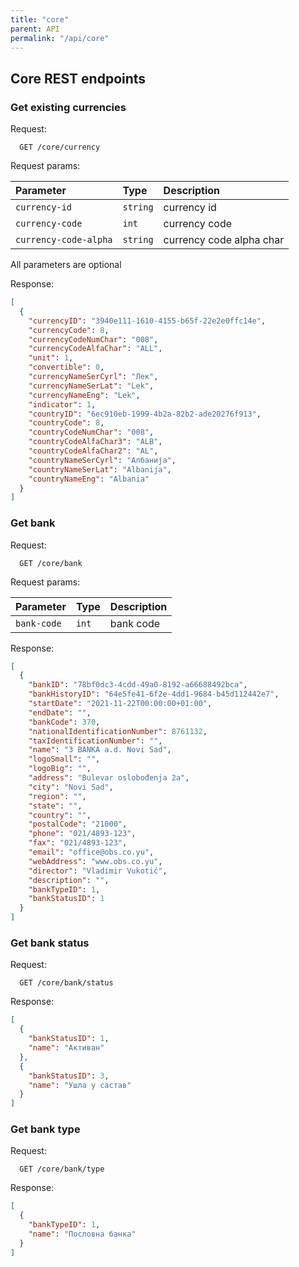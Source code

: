 ```yaml
---
title: "core"  
parent: API  
permalink: "/api/core"
---
```


## Core REST endpoints

### Get existing currencies

Request:

```http
  GET /core/currency
```

Request params:

| Parameter | Type     | Description                |
| :-------- | :------- | :------------------------- |
| `currency-id` | `string` | currency id |
| `currency-code` | `int` | currency code |
| `currency-code-alpha` | `string` | currency code alpha char |

All parameters are optional

Response:

```json
[
  {
    "currencyID": "3940e111-1610-4155-b65f-22e2e0ffc14e",
    "currencyCode": 8,
    "currencyCodeNumChar": "008",
    "currencyCodeAlfaChar": "ALL",
    "unit": 1,
    "convertible": 0,
    "currencyNameSerCyrl": "Лек",
    "currencyNameSerLat": "Lek",
    "currencyNameEng": "Lek",
    "indicator": 1,
    "countryID": "6ec910eb-1999-4b2a-82b2-ade20276f913",
    "countryCode": 8,
    "countryCodeNumChar": "008",
    "countryCodeAlfaChar3": "ALB",
    "countryCodeAlfaChar2": "AL",
    "countryNameSerCyrl": "Албанија",
    "countryNameSerLat": "Albanija",
    "countryNameEng": "Albania"
  }
]
```

### Get bank

Request:

```http
  GET /core/bank
```

Request params:

| Parameter | Type     | Description                |
| :-------- | :------- | :------------------------- |
| `bank-code` | `int` | bank code |

Response:

```json
[
  {
    "bankID": "78bf0dc3-4cdd-49a0-8192-a66688492bca",
    "bankHistoryID": "64e5fe41-6f2e-4dd1-9684-b45d112442e7",
    "startDate": "2021-11-22T00:00:00+01:00",
    "endDate": "",
    "bankCode": 370,
    "nationalIdentificationNumber": 8761132,
    "taxIdentificationNumber": "",
    "name": "3 BANKA a.d. Novi Sad",
    "logoSmall": "",
    "logoBig": "",
    "address": "Bulevar oslobođenja 2a",
    "city": "Novi Sad",
    "region": "",
    "state": "",
    "country": "",
    "postalCode": "21000",
    "phone": "021/4893-123",
    "fax": "021/4893-123",
    "email": "office@obs.co.yu",
    "webAddress": "www.obs.co.yu",
    "director": "Vladimir Vukotić",
    "description": "",
    "bankTypeID": 1,
    "bankStatusID": 1
  }
]
```

### Get bank status

Request:

```http
  GET /core/bank/status
```


Response:

```json
[
  {
    "bankStatusID": 1,
    "name": "Активан"
  },
  {
    "bankStatusID": 3,
    "name": "Ушла у састав"
  }
]
```


### Get bank type

Request:

```http
  GET /core/bank/type
```


Response:

```json
[
  {
    "bankTypeID": 1,
    "name": "Пословна банка"
  }
]
```
